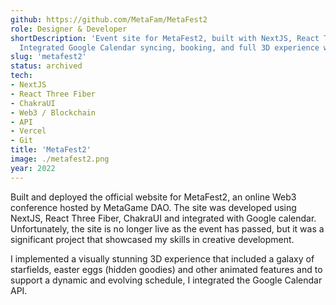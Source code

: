 ```yaml
---
github: https://github.com/MetaFam/MetaFest2
role: Designer & Developer
shortDescription: 'Event site for MetaFest2, built with NextJS, React Three Fiber and ChakraUI.
  Integrated Google Calendar syncing, booking, and full 3D experience with animated features and easter eggs.'
slug: 'metafest2'
status: archived
tech:
- NextJS
- React Three Fiber
- ChakraUI
- Web3 / Blockchain
- API
- Vercel
- Git
title: 'MetaFest2'
image: ./metafest2.png
year: 2022
---
```


Built and deployed the official website for MetaFest2, an online Web3 conference hosted by MetaGame DAO. The site was developed using NextJS, React Three Fiber, ChakraUI and integrated with Google calendar. Unfortunately, the site is no longer live as the event has passed, but it was a significant project that showcased my skills in creative development.

I implemented a visually stunning 3D experience that included a galaxy of starfields, easter eggs (hidden goodies) and other animated features and to support a dynamic and evolving schedule, I integrated the Google Calendar API.
